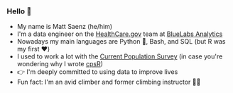 ### Hello :fox_face:

- My name is Matt Saenz (he/him)
- I'm a data engineer on the [HealthCare.gov](https://www.healthcare.gov) team at [BlueLabs Analytics](https://bluelabs.com)
- Nowadays my main languages are Python :snake:, Bash, and SQL (but R was my first :heart:)
- I used to work a lot with the [Current Population Survey](https://www.census.gov/programs-surveys/cps/about.html) (in case you're wondering why I wrote [cpsR](https://github.com/matt-saenz/cpsR))
- :point_right: I'm deeply committed to using data to improve lives
- Fun fact: I'm an avid climber and former climbing instructor :climbing_man:
